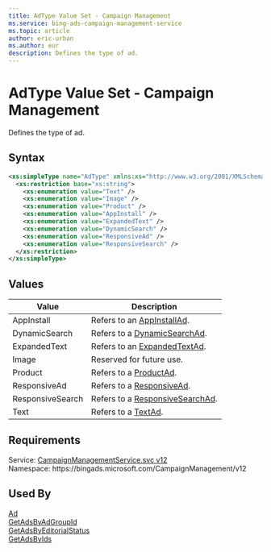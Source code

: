 ```yaml
---
title: AdType Value Set - Campaign Management
ms.service: bing-ads-campaign-management-service
ms.topic: article
author: eric-urban
ms.author: eur
description: Defines the type of ad.
---
```

# AdType Value Set - Campaign Management
Defines the type of ad.

## Syntax
```xml
<xs:simpleType name="AdType" xmlns:xs="http://www.w3.org/2001/XMLSchema">
  <xs:restriction base="xs:string">
    <xs:enumeration value="Text" />
    <xs:enumeration value="Image" />
    <xs:enumeration value="Product" />
    <xs:enumeration value="AppInstall" />
    <xs:enumeration value="ExpandedText" />
    <xs:enumeration value="DynamicSearch" />
    <xs:enumeration value="ResponsiveAd" />
    <xs:enumeration value="ResponsiveSearch" />
  </xs:restriction>
</xs:simpleType>
```

## <a name="values"></a>Values

|Value|Description|
|-----------|---------------|
|<a name="appinstall"></a>AppInstall|Refers to an [AppInstallAd](appinstallad.md).|
|<a name="dynamicsearch"></a>DynamicSearch|Refers to a [DynamicSearchAd](dynamicsearchad.md).|
|<a name="expandedtext"></a>ExpandedText|Refers to an [ExpandedTextAd](expandedtextad.md).|
|<a name="image"></a>Image|Reserved for future use.|
|<a name="product"></a>Product|Refers to a [ProductAd](productad.md).|
|<a name="responsivead"></a>ResponsiveAd|Refers to a [ResponsiveAd](responsivead.md).|
|<a name="responsivesearch"></a>ResponsiveSearch|Refers to a [ResponsiveSearchAd](responsivesearchad.md).|
|<a name="text"></a>Text|Refers to a [TextAd](textad.md).|

## Requirements
Service: [CampaignManagementService.svc v12](https://campaign.api.bingads.microsoft.com/Api/Advertiser/CampaignManagement/v12/CampaignManagementService.svc)  
Namespace: https\://bingads.microsoft.com/CampaignManagement/v12  

## Used By
[Ad](ad.md)  
[GetAdsByAdGroupId](getadsbyadgroupid.md)  
[GetAdsByEditorialStatus](getadsbyeditorialstatus.md)  
[GetAdsByIds](getadsbyids.md)  
